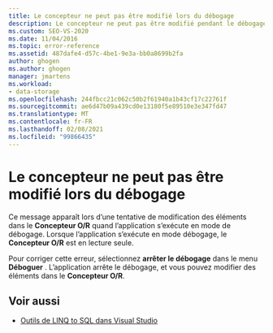 ```yaml
---
title: Le concepteur ne peut pas être modifié lors du débogage
description: Le concepteur ne peut pas être modifié pendant le débogage. Affichez des informations sur ce message de Concepteur Objet Relationnel Visual Studio (Concepteur O/R).
ms.custom: SEO-VS-2020
ms.date: 11/04/2016
ms.topic: error-reference
ms.assetid: 487dafe4-d57c-4be1-9e3a-bb0a8699b2fa
author: ghogen
ms.author: ghogen
manager: jmartens
ms.workload:
- data-storage
ms.openlocfilehash: 244fbcc21c062c50b2f61940a1b43cf17c22761f
ms.sourcegitcommit: ae6d47b09a439cd0e13180f5e89510e3e347fd47
ms.translationtype: MT
ms.contentlocale: fr-FR
ms.lasthandoff: 02/08/2021
ms.locfileid: "99866435"
---
```

# <a name="the-designer-cannot-be-modified-while-debugging"></a>Le concepteur ne peut pas être modifié lors du débogage

Ce message apparaît lors d’une tentative de modification des éléments dans le **Concepteur O/R** quand l’application s’exécute en mode de débogage. Lorsque l’application s’exécute en mode débogage, le **Concepteur O/R** est en lecture seule.

Pour corriger cette erreur, sélectionnez **arrêter le débogage** dans le menu **Déboguer** . L’application arrête le débogage, et vous pouvez modifier des éléments dans le **Concepteur O/R**.

## <a name="see-also"></a>Voir aussi

- [Outils de LINQ to SQL dans Visual Studio](../data-tools/linq-to-sql-tools-in-visual-studio2.md)
